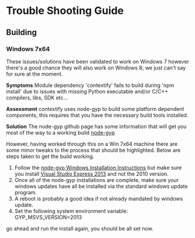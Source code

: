 # Trouble Shooting Guide

## Building

### Windows 7x64
These issues/solutions have been validated to work on Windows 7 however there's a good chance they will also work on Windows 8; we just can't say for sure at the moment.

__Symptoms__
Module dependency 'contextify' fails to build during 'npm install' due to issues with missing Python executable and/or C/C++ compilers, libs, SDK etc...

__Assessment__
contextify uses node-gyp to build some platform dependent components, this requires that you have the necessary build tools installed. 

__Solution__
The node-gyp github page has some information that will get you most of the way to a working build [node-gyp](https://github.com/TooTallNate/node-gyp)

However, having worked through this on a Win 7x64 machine there are some minor tweaks to the process that should be highlighted. Below are steps taken to get the build working.

1. Follow the [node-gyp Windows Installation Instructions](https://github.com/TooTallNate/node-gyp) but make sure you install [Visual Studio Express 2013](https://www.visualstudio.com/en-us/products/visual-studio-express-vs.aspx) 
and not the 2010 version. 
2. Once all of the node-gyp installations are complete, make sure your windows updates have all be installed via the standard windows update program.
3. A reboot is probably a good idea if not already mandated by windows update.
4. Set the following system environment variable: GYP_MSVS_VERSION=2013

go ahead and run the install again, you should be all set now.
